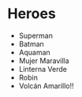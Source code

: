 # Heroes

* Superman
* Batman
* Aquaman
* Mujer Maravilla
* Linterna Verde
* Robin
* Volcán Amarillo!!
